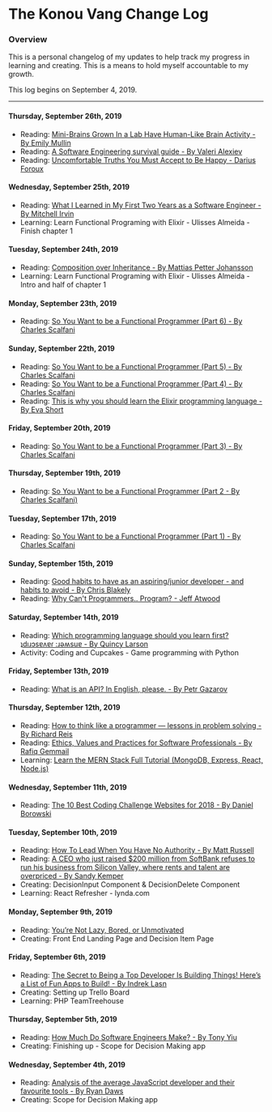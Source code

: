 # The Konou Vang Change Log

### Overview
This is a personal changelog of my updates to help track my progress in learning and creating. This is a means to hold myself accountable to my growth.

This log begins on September 4, 2019.

---
#### Thursday, September 26th, 2019
- Reading: [Mini-Brains Grown In a Lab Have Human-Like Brain Activity - By Emily Mullin](https://onezero.medium.com/lab-grown-mini-brains-have-human-like-brain-activity-2b5eeac9e969)
- Reading: [A Software Engineering survival guide - By Valeri Alexiev](https://medium.com/free-code-camp/a-software-engineering-survival-guide-fe3eafb47166)
- Reading: [Uncomfortable Truths You Must Accept to Be Happy - Darius Foroux](https://forge.medium.com/uncomfortable-truths-about-life-i-never-should-have-ignored-6dfef09059ba)

#### Wednesday, September 25th, 2019
- Reading: [What I Learned in My First Two Years as a Software Engineer - By Mitchell Irvin](https://blog.usejournal.com/what-i-learned-in-my-first-two-years-as-a-software-engineer-4e374fdcf0fd)
- Learning: Learn Functional Programing with Elixir - Ulisses Almeida - Finish chapter 1

#### Tuesday, September 24th, 2019
- Reading: [Composition over Inheritance - By Mattias Petter Johansson](https://medium.com/humans-create-software/composition-over-inheritance-cb6f88070205)
- Learning: Learn Functional Programing with Elixir - Ulisses Almeida - Intro and half of chapter 1

#### Monday, September 23th, 2019
- Reading: [So You Want to be a Functional Programmer (Part 6) - By Charles Scalfani](https://medium.com/@cscalfani/so-you-want-to-be-a-functional-programmer-part-6-db502830403)

#### Sunday, September 22th, 2019
- Reading: [So You Want to be a Functional Programmer (Part 5) - By Charles Scalfani](https://medium.com/@cscalfani/so-you-want-to-be-a-functional-programmer-part-5-c70adc9cf56a)
- Reading: [So You Want to be a Functional Programmer (Part 4) - By Charles Scalfani](https://medium.com/@cscalfani/so-you-want-to-be-a-functional-programmer-part-4-18fbe3ea9e49)
- Reading: [This is why you should learn the Elixir programming language - By Eva Short](https://www.siliconrepublic.com/advice/elixir-programming-language-career)

#### Friday, September 20th, 2019
- Reading: [So You Want to be a Functional Programmer (Part 3) - By Charles Scalfani](https://medium.com/@cscalfani/so-you-want-to-be-a-functional-programmer-part-3-1b0fd14eb1a7)

#### Thursday, September 19th, 2019
- Reading: [So You Want to be a Functional Programmer (Part 2 - By Charles Scalfani)](https://medium.com/@cscalfani/so-you-want-to-be-a-functional-programmer-part-2-7005682cec4a)

#### Tuesday, September 17th, 2019
- Reading: [So You Want to be a Functional Programmer (Part 1) - By Charles Scalfani](https://medium.com/@cscalfani/so-you-want-to-be-a-functional-programmer-part-1-1f15e387e536)

#### Sunday, September 15th, 2019
- Reading: [Good habits to have as an aspiring/junior developer - and habits to avoid - By Chris Blakely](https://www.freecodecamp.org/news/good-habits-to-have-as-an-aspiring-junior-developer-and-those-to-avoid/)
- Reading: [Why Can't Programmers.. Program? - Jeff Atwood](https://blog.codinghorror.com/why-cant-programmers-program/)

#### Saturday, September 14th, 2019
- Reading: [Which programming language should you learn first? ʇdıɹɔsɐʌɐɾ :ɹǝʍsuɐ - By Quincy Larson](https://medium.com/free-code-camp/what-programming-language-should-i-learn-first-ʇdıɹɔsɐʌɐɾ-ɹǝʍsuɐ-19a33b0a467d)
- Activity: Coding and Cupcakes - Game programming with Python


#### Friday, September 13th, 2019
- Reading: [What is an API? In English, please. - By Petr Gazarov](https://medium.com/free-code-camp/what-is-an-api-in-english-please-b880a3214a82)

#### Thursday, September 12th, 2019
- Reading: [How to think like a programmer — lessons in problem solving - By Richard Reis](https://medium.com/free-code-camp/how-to-think-like-a-programmer-lessons-in-problem-solving-d1d8bf1de7d2)
- Reading: [Ethics, Values and Practices for Software Professionals - By Rafiq Gemmail](https://www.infoq.com/news/2017/11/software-ethics-values-practices/)
- Learning: [Learn the MERN Stack Full Tutorial (MongoDB, Express, React, Node.js)](https://www.youtube.com/watch?v=7CqJlxBYj-M)

#### Wednesday, September 11th, 2019
- Reading: [The 10 Best Coding Challenge Websites for 2018 - By Daniel Borowski](https://medium.com/coderbyte/the-10-best-coding-challenge-websites-for-2018-12b57645b654)

#### Tuesday, September 10th, 2019
- Reading: [How To Lead When You Have No Authority - By Matt Russell](https://medium.com/swlh/how-to-lead-when-you-have-no-authority-9f22206356d4)
- Reading: [A CEO who just raised $200 million from SoftBank refuses to run his business from Silicon Valley, where rents and talent are overpriced - By Sandy Kemper](https://headtopics.com/us/a-ceo-who-just-raised-200-million-from-softbank-refuses-to-run-his-business-from-silicon-valley-wh-7908117)
- Creating: DecisionInput Component & DecisionDelete Component
- Learning: React Refresher - lynda.com

#### Monday, September 9th, 2019
- Reading: [You’re Not Lazy, Bored, or Unmotivated](https://forge.medium.com/youre-not-lazy-bored-or-unmotivated-35891b1f3376)
- Creating: Front End Landing Page and Decision Item Page

#### Friday, September 6th, 2019
- Reading: [The Secret to Being a Top Developer Is Building Things! Here’s a List of Fun Apps to Build! - By Indrek Lasn](https://medium.com/better-programming/the-secret-to-being-a-top-developer-is-building-things-heres-a-list-of-fun-apps-to-build-aac61ac0736c)
- Creating: Setting up Trello Board
- Learning: PHP TeamTreehouse

#### Thursday, September 5th, 2019
- Reading: [How Much Do Software Engineers Make? - By Tony Yiu](towardsdatascience.com/how-much-do-software-engineers-make-60565f50f579)
- Creating: Finishing up - Scope for Decision Making app

#### Wednesday, September 4th, 2019
- Reading: [Analysis of the average JavaScript developer and their favourite tools - By Ryan Daws](developer-tech.com/news/2019/sep/03/analysis-average-javascript-developer-favourite-tools/)
- Creating: Scope for Decision Making app
